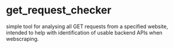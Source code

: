 # get_request_checker

simple tool for analysing all GET requests from a specified website, intended to help with identification of usable backend APIs when webscraping.